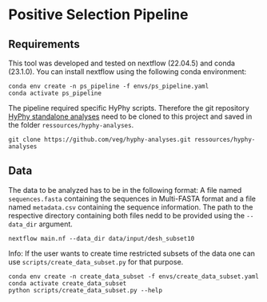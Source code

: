 # Positive Selection Pipeline

## Requirements
This tool was developed and tested on nextflow (22.04.5) and conda (23.1.0). You can install nextflow using the following conda environment:
```
conda env create -n ps_pipeline -f envs/ps_pipeline.yaml
conda activate ps_pipeline
```
The pipeline required specific HyPhy scripts. Therefore the git repository [HyPhy standalone analyses](https://github.com/veg/hyphy-analyses) need to be cloned to this project and saved in the folder `ressources/hyphy-analyses`.
```
git clone https://github.com/veg/hyphy-analyses.git ressources/hyphy-analyses
```

## Data 
The data to be analyzed has to be in the following format: A file named `sequences.fasta` containing the sequences in Multi-FASTA format and a file named `metadata.csv` containing the sequence information.
The path to the respective directory containing both files nedd to be provided using the `--data_dir` argument.
```
nextflow main.nf --data_dir data/input/desh_subset10
```
Info: If the user wants to create time restricted subsets of the data one can use `scripts/create_data_subset.py` for that purpose.
```
conda env create -n create_data_subset -f envs/create_data_subset.yaml
conda activate create_data_subset
python scripts/create_data_subset.py --help
```